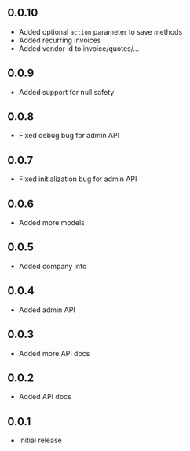 ## 0.0.10
- Added optional `action` parameter to save methods
- Added recurring invoices
- Added vendor id to invoice/quotes/...

## 0.0.9

* Added support for null safety

## 0.0.8

* Fixed debug bug for admin API

## 0.0.7

* Fixed initialization bug for admin API

## 0.0.6

* Added more models 

## 0.0.5

* Added company info 

## 0.0.4

* Added admin API

## 0.0.3

* Added more API docs

## 0.0.2

* Added API docs

## 0.0.1

* Initial release
